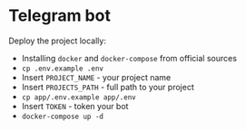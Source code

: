 # Telegram bot

Deploy the project locally:

* Installing `docker` and `docker-compose` from official sources
* `cp .env.example .env`
* Insert `PROJECT_NAME` - your project name
* Insert `PROJECTS_PATH` - full path to your project
* `cp app/.env.example app/.env`
* Insert `TOKEN` - token your bot
* `docker-compose up -d`